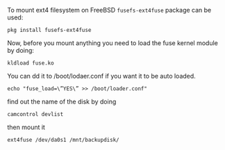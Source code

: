 To mount ext4 filesystem on FreeBSD ```fusefs-ext4fuse``` package can be used:
```
pkg install fusefs-ext4fuse
```
Now, before you mount anything you need to load the fuse kernel module by doing:

```
kldload fuse.ko
```
You can dd it to /boot/lodaer.conf if you want it to be auto loaded.
```
echo "fuse_load=\”YES\” >> /boot/loader.conf"
```

find out the name of the disk by doing

```
camcontrol devlist
```

then mount it

```
ext4fuse /dev/da0s1 /mnt/backupdisk/
```

